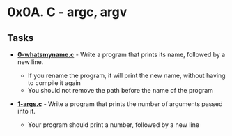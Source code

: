 # 0x0A. C - argc, argv

## Tasks

* **[0-whatsmyname.c](./0-whatsmyname.c)** - Write a program that prints its name, followed by a new line.
	* If you rename the program, it will print the new name, without having to compile it again
	* You should not remove the path before the name of the program

* **[1-args.c](./1-args.c)** - Write a program that prints the number of arguments passed into it.
	* Your program should print a number, followed by a new line
